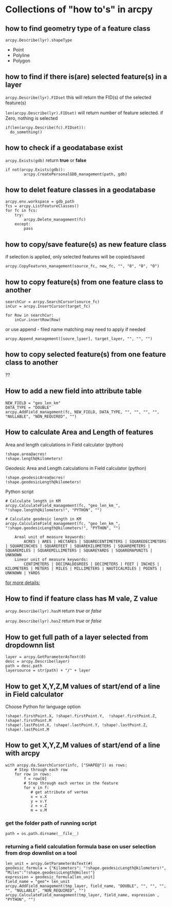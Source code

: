 # Collections of "how to's" in arcpy

## how to find geometry type of a feature class
```arcpy.Describe(lyr).shapeType```
 - Point
 - Polyline
 - Polygon

## how to find if there is(are) selected feature(s) in a layer
```arcpy.Describe(lyr).FIDset``` this will return the FID(s) of the selected feature(s)

```len(arcpy.Describe(lyr).FIDset)``` will return number of feature selected. if Zero, nothing is selected

```
if(len(arcpy.Describe(fc).FIDset)):
  do_something()
```

## how to check if a geodatabase exist
```arcpy.Exists(gdb)``` return __true__ or __false__

```
if not(arcpy.Exists(gdb)):
        arcpy.CreatePersonalGDB_management(path, gdb)
```

## how to delet feature classes in a geodatabase
```
arcpy.env.workspace = gdb_path
fcs = arcpy.ListFeatureClasses()
for fc in fcs:
    try:
        arcpy.Delete_management(fc)
    except:
        pass
```

## how to copy/save feature(s) as new feature class
if selection is applied, only selected features will be copied/saved
```
arcpy.CopyFeatures_management(source_fc, new_fc, "", "0", "0", "0")
```

## how to copy feature(s) from one feature class to another
```
searchCur = arcpy.SearchCursor(source_fc)
inCur = arcpy.InsertCursor(target_fc)

for Row in searchCur:
    inCur.insertRow(Row)
```
or use append - filed name matching may need to apply if needed
```
arcpy.Append_management([soure_lyaer], target_layer, "", "", "")
```
## how to copy selected feature(s) from one feature class to another
??

## How to add a new field into attribute table
```
NEW_FIELD = "geo_len_km"
DATA_TYPE = "DOUBLE"
arcpy.AddField_management(fc, NEW_FIELD, DATA_TYPE, "", "", "", "", "NULLABLE", "NON_REQUIRED", "")
```

## How to calculate Area and Length of features

Area and length calculations in Field calculator (python)  
```
!shape.area@acres!
!shape.length@kilometers!
```

Geodesic Area and Length calculations in Field calculator (python)
```
!shape.geodesicArea@acres!
!shape.geodesicLength@kilometers!
```

Python script
```
# Calculate length in KM
arcpy.CalculateField_management(fc, "geo_len_km_", "!shape.length@kilometers!", "PYTHON", "")

# Calculate geodesic length in KM
arcpy.CalculateField_management(fc, "geo_len_km_", "!shape.geodesicLength@kilometers!", "PYTHON", "")
```
```
    Areal unit of measure keywords:
        ACRES | ARES | HECTARES | SQUARECENTIMETERS | SQUAREDECIMETERS | SQUAREINCHES | SQUAREFEET | SQUAREKILOMETERS | SQUAREMETERS | SQUAREMILES | SQUAREMILLIMETERS | SQUAREYARDS | SQUAREMAPUNITS | UNKNOWN
    Linear unit of measure keywords:
        CENTIMETERS | DECIMALDEGREES | DECIMETERS | FEET | INCHES | KILOMETERS | METERS | MILES | MILLIMETERS | NAUTICALMILES | POINTS | UNKNOWN | YARDS
```
[for more details:](https://desktop.arcgis.com/en/arcmap/10.3/manage-data/tables/calculate-field-examples.htm#ESRI_SECTION1_11EAB368A53B4D1C9618A58A1B09F9D0)

## How to find if feature class has M vale, Z value
```arcpy.Describe(lyr).hasM``` return *true* or *false*

```arcpy.Describe(lyr).hasZ``` return *true* or *false*

## How to get full path of a layer selected from dropdownn list
```
layer = arcpy.GetParameterAsText(0)
desc = arcpy.Describe(layer)
path = desc.path
layersource = str(path) + "/" + layer
```
## How to get X,Y,Z,M values of start/end of a line in Field calculator
Choose Python for language option
```
!shape!.firstPoint.X, !shape!.firstPoint.Y,  !shape!.firstPoint.Z, !shape!.firstPoint.M
!shape!.lastPoint.X, !shape!.lastPoint.Y, !shape!.lastPoint.Z, !shape!.lastPoint.M
```

## How to get X,Y,Z,M values of start/end of a line with arcpy
```
with arcpy.da.SearchCursor(infc, ["SHAPE@"]) as rows:
    # Step through each row
    for row in rows:
        f = row[0]
        # Step through each vertex in the feature
        for v in f:
           # get attribute of vertex
           x = v.X
           y = v.Y
           z = v.Z
           m = v.M 
```

### get the folder path of running script
```
path = os.path.dirname(__file__)
```

### returning a field calculation formula base on user selection from drop downlist on a tool
```
len_unit = arcpy.GetParameterAsText(#)
geodesic_formula = {"Kilometers": "!shape.geodesicLength@kilometers!", "Miles":"!shape.geodesicLength@miles!"}
expression = geodesic_formula[len_unit]
field_name = "geo"+ len_unit
arcpy.AddField_management(tmp_layer, field_name, "DOUBLE", "", "", "", "", "NULLABLE", "NON_REQUIRED", "")
arcpy.CalculateField_management(tmp_layer, field_name, expression , "PYTHON", "")
```
